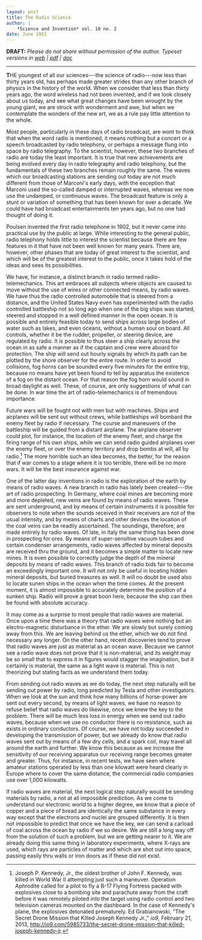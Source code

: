 ```yaml
---
layout: post
title: The Radio Science
author: |
    *Science and Invention* vol. 10 no. 2
date: June 1922
---
```


**DRAFT:** *Please do not share without permission of the author. Typeset versions in  [web](http://gernsback.wythoff.net/192206_the_radio_science.html) \| [pdf](https://github.com/gwijthoff/perversity_of_things/blob/master/typeset_drafts/192206_the_radio_science.pdf?raw=true) \| [doc](https://github.com/gwijthoff/perversity_of_things/blob/master/typeset_drafts/192206_the_radio_science.docx)*

* * * * * * * * 

**T**HE youngest of all our sciences---the science of radio---now less than thirty years old, has perhaps made greater strides than any other branch of physics in the history of the world.  When we consider that less than thirty years ago, the word wireless had not been invented, and if we look closely about us today, and see what great changes have been wrought by the young giant, we are struck with wonderment and awe, but when we contemplate the wonders of the new art, we as a rule pay little attention to the whole.

Most people, particularly in these days of radio broadcast, are wont to think that when the word radio is mentioned, it means nothing but a concert or a speech broadcasted by radio telephony, or perhaps a message flung into space by radio telegraphy.  To the scientist, however, these two branches of radio are today the least important.  It is true that new achievements are being evolved every day in radio telegraphy and radio telephony, but the fundamentals of these two branches remain roughly the same.  The waves which our broadcasting stations are sending out today are not much different from those of Marconi's early days, with the exception that Marconi used the so-called damped or interrupted waves, whereas we now use the undamped, or continuous waves.  The broadcast feature is only a stunt or variation of something that has been known for over a decade.  We could have had broadcast entertainments ten years ago, but no one had thought of doing it.

Poulsen invented the first radio telephone in 1902, but it never came into practical use by the public at large.  While interesting to the general public, radio telephony holds little to interest the scientist because there are few features in it that have not been well known for many years.  There are, however, other phases that are today of great interest to the scientist, and which will be of the greatest interest to the public, once it takes hold of the ideas and sees its possibilities.

We have, for instance, a distinct branch in radio termed radio-telemechanics.  This art embraces all subjects where objects are caused to move without the use of wires or other connected means, by radio waves.  We have thus the radio controlled automobile that is steered from a distance, and the United States Navy even has experimented with the radio controlled battleship not so long ago when one of the big ships was started, steered and stopped in a well defined manner in the open ocean.  It is possible and entirely feasible today to send ships across large bodies of water such as lakes, and even oceans, without a human soul on board.  All controls, whether it be the rudder, propeller, or steering device, are regulated by radio.  It is possible to thus steer a ship clearly across the ocean in as safe a manner as if the captain and crew were aboard for protection.  The ship will send out hourly signals by which its path can be plotted by the shore observer for the entire route.  In order to avoid collisions, fog horns can be sounded every five minutes for the entire trip, because no means have yet been found to tell by apparatus the existence of a fog on the distant ocean.  For that reason the fog horn would sound in broad daylight as well.  These, of course, are only suggestions of what can be done.  In war time the art of radio-telemechanics is of tremendous importance.

Future wars will be fought not with men but with machines.  Ships and airplanes will be sent out without crews, while battleships will bombard the enemy fleet by radio if necessary.  The course and maneuvers of the battleship will be guided from a distant airplane.  The airplane observer could plot, for instance, the location of the enemy fleet, and charge the firing range of his own ships, while we can send radio guided airplanes over the enemy fleet, or over the enemy territory and drop bombs at will, all by radio.[^1]  The more horrible such an idea becomes, the better, for the reason that if war comes to a stage where it is too terrible, there will be no more wars.  It will be the best insurance against war.

One of the latter day inventions in radio is the exploration of the earth by means of radio waves.  A new branch in radio has lately been created---the art of radio prospecting.  In Germany, where coal mines are becoming more and more depleted, new veins are found by means of radio waves.  These are sent underground, and by means of certain instruments it is possible for observers to note when the sounds received in their receivers are not of the usual intensity, and by means of charts and other devices the location of the coal veins can be readily ascertained.  The soundings, therefore, are made entirely by radio waves.  Of late, in Italy the same thing has been done in prospecting for ores.  By means of super-sensitive vacuum tubes and certain condenser arrangements, radio waves affected by mineral deposits are received thru the ground, and it becomes a simple matter to locate new mines.  It is even possible to correctly judge the depth of the mineral deposits by means of radio waves.  This branch of radio bids fair to become an exceedingly important one.  It will not only be useful in locating hidden mineral deposits, but buried treasures as well.  It will no doubt be used also to locate sunen ships in the ocean when the time comes.  At the present moment, it is almost impossible to accurately determine the position of a sunken ship.  Radio will prove a great boon here, because the ship can then be found with absolute accuracy.

It may come as a surprise to most people that radio waves are material.  Once upon a time there was a theory that radio waves were nothing but an electro-magnetic disturbance in the ether.  We are slowly but surely coming away from this.  We are leaving behind us the ether, which we do not find necessary any longer.  On the other hand, recent discoveries tend to prove that radio waves are just as material as an ocean wave.  Because we cannot see a radio wave does not prove that it is non-material, and its weight may be so small that to express it in figures would stagger the imagination, but it certainly is material, the same as a light wave is material.  This is not theorizing but stating facts as we understand them today.

From sending out radio waves as we do today, the next step naturally will be sending out power by radio, long predicted by Tesla and other investigators.  When we look at the sun and think how many billions of horse-power are sent out every second, by means of light waves, we have no reason to refuse belief that radio waves do likewise, once we knew the key to the problem.  There will be much less loss in energy when we send out radio waves, because when we use no conductor there is no resistance, such as exists in ordinary conductors.  Of course, we have not today succeeded in developing the transmission of power, but we already do know that radio waves sent out by means of a few dry cells, and a spark coil, may travel all around the earth and further.  We know this because as we increase the sensitivity of our receiving apparatus our receiving range becomes greater and greater.  Thus, for instance, in recent tests, we have seen where amateur stations operated by less than one kilowatt were heard clearly in Europe where to cover the same distance, the commercial radio companies use over 1,000 kilowatts.

If radio waves are material, the next logical step naturally would be sending materials by radio, a not at all impossible prediction.  As we come to understand our electronic world to a higher degree, we know that a piece of copper and a piece of bread are identically the same substance in every way except that the electrons and nuclei are grouped differently.  It is then not impossible to predict that once we have the key, we can send a carload of coal across the ocean by radio if we so desire.  We are still a long way off from the solution of such a problem, but we are getting nearer to it.  We are already doing this same thing in laboratory experiments, where X-rays are used, which rays are particles of matter and which are shot out into space, passing easily thru walls or iron doors as if these did not exist.

[^1]: Joseph P. Kennedy, Jr., the oldest brother of John F. Kennedy, was killed in World War II attempting just such a maneuver.  Operation Aphrodite called for a pilot to fly a B-17 Flying Fortress packed with explosives close to a bombing site and parachute away from the craft before it was remotely piloted *into* the target using radio control and two television cameras mounted on the dashboard.  In the case of Kennedy's plane, the explosives detonated prematurely.  Ed Grabianowski, "The Secret Drone Mission that Killed Joseph Kennedy Jr.," *io9*, February 21, 2013, <http://io9.com/5985733/the-secret-drone-mission-that-killed-joseph-kennedy-jr>.